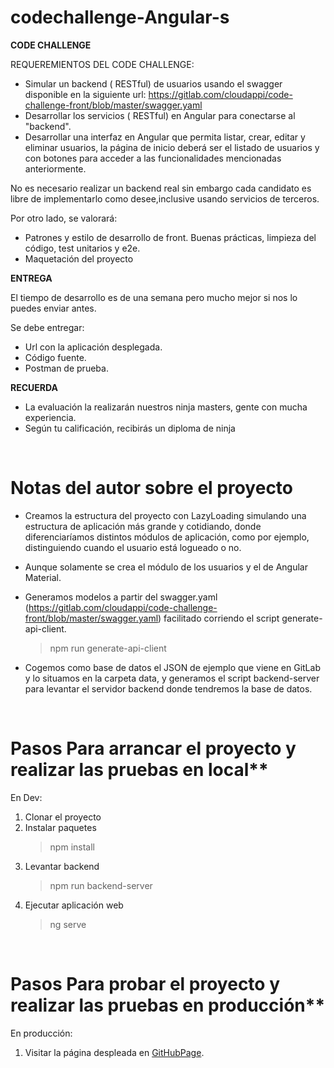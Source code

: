 # codechallenge-Angular-s

**CODE CHALLENGE**

REQUEREMIENTOS DEL CODE CHALLENGE:
- Simular	un	backend	( RESTful) de usuarios usando el swagger disponible en la siguiente url: https://gitlab.com/cloudappi/code-challenge-front/blob/master/swagger.yaml
- Desarrollar	los	servicios	( RESTful)	en	Angular	para conectarse	al "backend".
- Desarrollar una interfaz en Angular que permita listar, crear, editar y eliminar usuarios, la página de inicio deberá ser el listado de usuarios y con botones para acceder a las funcionalidades mencionadas anteriormente.

No es necesario realizar un	backend	real sin embargo cada candidato	es libre de implementarlo como desee,inclusive	usando	servicios de terceros.

Por	otro	lado,	se	valorará:
- Patrones y estilo de desarrollo de front. Buenas prácticas, limpieza del código, test unitarios y e2e.
- Maquetación	del	proyecto


**ENTREGA**

El tiempo de desarrollo es de una semana pero mucho mejor si nos lo puedes
enviar antes.

Se debe entregar:

- Url con la aplicación desplegada.
- Código fuente.
- Postman de prueba.


**RECUERDA**

- La evaluación la realizarán nuestros ninja masters, gente con mucha experiencia.
- Según tu calificación, recibirás un diploma de ninja

<br>

# Notas del autor sobre el proyecto

- Creamos la estructura del proyecto con LazyLoading simulando una estructura de aplicación más grande y cotidiando, donde diferenciaríamos distintos módulos de aplicación, como por ejemplo, distinguiendo cuando el usuario está logueado o no.

- Aunque solamente se crea el módulo de los usuarios y el de Angular Material.

- Generamos modelos a partir del swagger.yaml (https://gitlab.com/cloudappi/code-challenge-front/blob/master/swagger.yaml) facilitado corriendo el script generate-api-client.
    > npm run generate-api-client

- Cogemos como base de datos el JSON de ejemplo que viene en GitLab y lo situamos en la carpeta data, y generamos el script backend-server para levantar el servidor backend donde tendremos la base de datos.

<br>

# Pasos Para arrancar el proyecto y realizar las pruebas en local**

En Dev:

 1. Clonar el proyecto
 2. Instalar paquetes
    > npm install
 3. Levantar backend
    > npm run backend-server
 4. Ejecutar aplicación web
    > ng serve

<br>

# Pasos Para probar el proyecto y realizar las pruebas en producción**

En producción:

 1. Visitar la página despleada en [GitHubPage](https://alexmeseguer.github.io/angularChallenge).
    
 